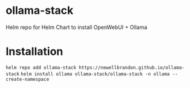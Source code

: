 # ollama-stack
Helm repo for Helm Chart to install OpenWebUI + Ollama

# Installation
`helm repo add ollama-stack https://newellbrandon.github.io/ollama-stack`
`helm install ollama ollama-stack/ollama-stack -n ollama --create-namespace`
